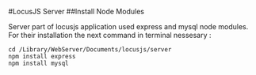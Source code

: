 #LocusJS Server
##Install Node Modules

Server part of locusjs application used express and mysql node modules.
For their installation the next command in terminal nessesary :

~~~
cd /Library/WebServer/Documents/locusjs/server
npm install express
npm install mysql
~~~

